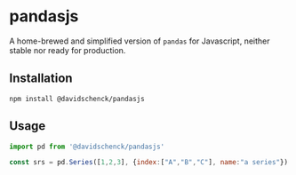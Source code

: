 # pandasjs

A home-brewed and simplified version of `pandas` for Javascript, neither stable nor ready for production.

## Installation
```
npm install @davidschenck/pandasjs
```

## Usage
```js
import pd from '@davidschenck/pandasjs'

const srs = pd.Series([1,2,3], {index:["A","B","C"], name:"a series"})
```

